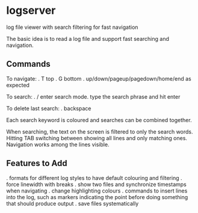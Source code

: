 # logserver
log file viewer with search filtering for fast navigation

The basic idea is to read a log file and support fast searching and navigation.

Commands
--------

To navigate:
. T top
. G bottom
. up/down/pageup/pagedown/home/end as expected

To search:
. / enter search mode. type the search phrase and hit enter

To delete last search:
. backspace

Each search keyword is coloured and searches can be combined together.

When searching, the text on the screen is filtered to only the search words.
Hitting TAB switching between showing all lines and only matching ones.
Navigation works among the lines visible.


Features to Add
---------------

. formats for different log styles to have default colouring and filtering
. force linewidth with breaks
. show two files and synchronize timestamps when navigating
. change highlighting colours
. commands to insert lines into the log, such as markers indicating the point
before doing something that should produce output
. save files systematically
